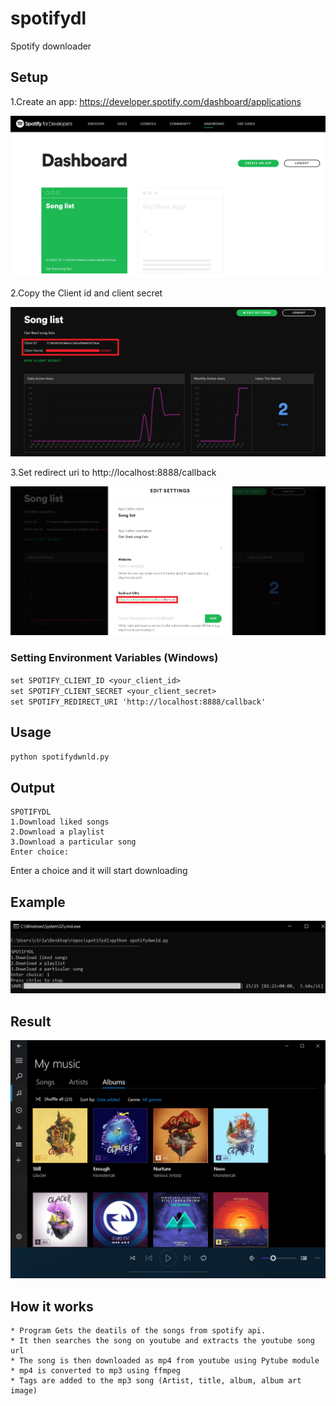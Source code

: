 # spotifydl
Spotify downloader

## Setup
1.Create an app: https://developer.spotify.com/dashboard/applications

![](imgs/setup.png)

2.Copy the Client id and client secret

![](imgs/copy.png)

3.Set redirect uri to http://localhost:8888/callback

![](imgs/redirecturi.png)

### Setting Environment Variables (Windows)
`set SPOTIFY_CLIENT_ID <your_client_id>`  
`set SPOTIFY_CLIENT_SECRET <your_client_secret>`  
`set SPOTIFY_REDIRECT_URI 'http://localhost:8888/callback'`  

## Usage

`python spotifydwnld.py`


## Output
```
SPOTIFYDL  
1.Download liked songs  
2.Download a playlist  
3.Download a particular song  
Enter choice:   
```

Enter a choice and it will start downloading

## Example

![](imgs/output.png)

## Result

![](imgs/songs.png)

## How it works

```
* Program Gets the deatils of the songs from spotify api.  
* It then searches the song on youtube and extracts the youtube song url  
* The song is then downloaded as mp4 from youtube using Pytube module
* mp4 is converted to mp3 using ffmpeg  
* Tags are added to the mp3 song (Artist, title, album, album art image)  
```
